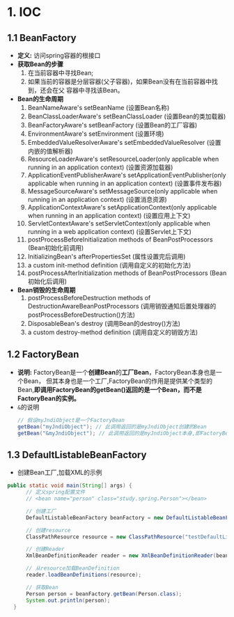 # 1. IOC
## 1.1 BeanFactory
  * **定义:** 访问spring容器的根接口
  * **获取Bean的步骤**
    1. 在当前容器中寻找Bean;
    2. 如果当前的容器是分层容器(父子容器)，如果Bean没有在当前容器中找到，还会在父
       容器中寻找该Bean。
  * **Bean的生命周期**
    1. BeanNameAware's setBeanName (设置Bean名称)
    2. BeanClassLoaderAware's setBeanClassLoader  (设置Bean的类加载器)
    3. BeanFactoryAware's setBeanFactory (设置Bean的工厂容器)
    4. EnvironmentAware's setEnvironment (设置环境)
    5. EmbeddedValueResolverAware's setEmbeddedValueResolver (设置内嵌的值解析器)
    6. ResourceLoaderAware's setResourceLoader(only applicable when running in an     application context) (设置资源加载器)
    7. ApplicationEventPublisherAware's setApplicationEventPublisher(only applicable when running in an application context) (设置事件发布器)
    8. MessageSourceAware's setMessageSource(only applicable when running in an application context) (设置消息资源)
    9. ApplicationContextAware's setApplicationContext(only applicable when running in an application context) (设置应用上下文)
    10. ServletContextAware's setServletContext(only applicable when running in a web application context) (设置Servlet上下文)
    11. postProcessBeforeInitialization methods of BeanPostProcessors (Bean初始化前调用)
    12. InitializingBean's afterPropertiesSet (属性设置完后调用)
    13. a custom init-method definition (调用自定义的初始化方法)
    14. postProcessAfterInitialization methods of BeanPostProcessors (Bean初始化后调用)
  * **Bean销毁的生命周期**
    1. postProcessBeforeDestruction methods of DestructionAwareBeanPostProcessors
      (调用销毁通知后置处理器的postProcessBeforeDestruction()方法)
    2. DisposableBean's destroy (调用Bean的destroy()方法)
    3. a custom destroy-method definition (调用自定义的销毁方法)

## 1.2 FactoryBean
  * **说明:** FactoryBean是一个**创建Bean**的**工厂Bean**，FactoryBean本身也是一个Bean，
    但其本身也是一个工厂,FactoryBean的作用是提供某个类型的Bean,**即调用FactoryBean的getBean()返回的是一个Bean，而不是FactoryBean的实例。**
  * `&`的说明
    ```java
    // 假设myJndiObject是一个FactoryBean
    getBean("myJndiObject"); // 此调用返回的是myJndiObject创建的Bean
    getBean("&myJndiObject"); // 此调用返回的是myJndiObject本身,即FactoryBean本身
    ```

## 1.3 DefaultListableBeanFactory
  * 创建Bean工厂,加载XML的示例
  ```java
  public static void main(String[] args) {
		// 定义spring配置文件
		// <bean name="person" class="study.spring.Person"></bean>

		// 创建工厂
		DefaultListableBeanFactory beanFactory = new DefaultListableBeanFactory();

		// 创建resource
		ClassPathResource resource = new ClassPathResource("testDefaultListableBeanFactory.xml");

		// 创建Reader
		XmlBeanDefinitionReader reader = new XmlBeanDefinitionReader(beanFactory);

		// 从resource加载BeanDefinition
		reader.loadBeanDefinitions(resource);

		// 获取Bean
		Person person = beanFactory.getBean(Person.class);
		System.out.println(person);
	}
  ```
